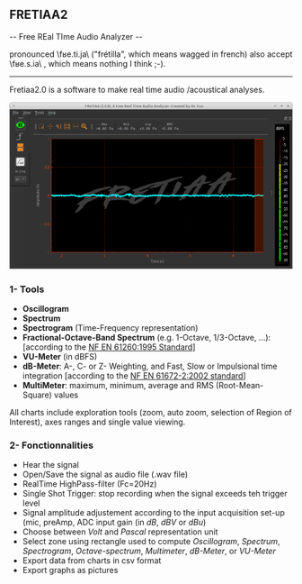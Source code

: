 ## FRETIAA2
-- Free REal TIme Audio Analyzer --

pronounced \fʁe.ti.ja\ ("frétilla", which means wagged in french) also accept \fʁe.s.ia\ , which means nothing I think ;-).

---

Fretiaa2.0 is a software to make real time audio /acoustical analyses.

![ ](./screenshots/fretiaa2.png  "Main Page")
### 1- Tools

- **Oscillogram**
- **Spectrum**
- **Spectrogram** (Time-Frequency representation)
- **Fractional-Octave-Band Spectrum** (e.g. 1-Octave, 1/3-Octave, ...):  [according to the [NF EN 61260:1995 Standard](https://www.boutique.afnor.org/norme/nf-en-61260/electroacoustique-filtres-de-bande-d-octave-et-de-bande-d-une-fraction-d-octave/article/621055/fa026550)]
- **VU-Meter** (in dBFS)
- **dB-Meter**: A-, C- or Z- Weighting, and Fast, Slow or Impulsional time integration  [according to the [NF EN 61672-2:2002 standard](https://www.boutique.afnor.org/norme/nf-en-61672-2/electroacoustique-sonometres-partie-2-essais-d-evaluation-d-un-modele/article/708938/fa120317)]
- **MultiMeter**: maximum, minimum, average and RMS (Root-Mean-Square) values

All charts include exploration tools (zoom, auto zoom, selection of Region of Interest), axes ranges and single value viewing.


### 2- Fonctionnalities

- Hear the signal 
- Open/Save the signal as audio file (.wav file)
- RealTime HighPass-filter (Fc=20Hz)
- Single Shot Trigger: stop recording when the signal exceeds teh trigger level
- Signal amplitude adjustement according to the input acquisition set-up (mic, preAmp, ADC input gain (in *dB*, *dBV* or *dBu*)
- Choose between *Volt* and *Pascal* representation unit
-  Select zone using rectangle used to compute *Oscillogram*, *Spectrum*, *Spectrogram*, *Octave-spectrum*, *Multimeter*, *dB-Meter*, or *VU-Meter*
- Export data from charts in csv format
- Export graphs as pictures
